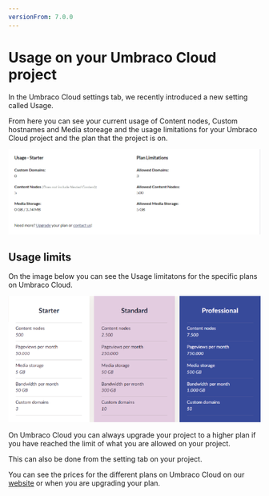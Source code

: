 ```yaml
---
versionFrom: 7.0.0
---
```


# Usage on your Umbraco Cloud project

In the Umbraco Cloud settings tab, we recently introduced a new setting called Usage.

From here you can see your current usage of Content nodes, Custom hostnames and Media storeage and the usage limitations for your Umbraco Cloud project and the plan that the project is on.

![Usage on Cloud](images/Usage.png)

## Usage limits

On the image below you can see the Usage limitatons for the specific plans on Umbraco Cloud.

![Usage limits on a starter plan](images/plan_limitations.png)

On Umbraco Cloud you can always upgrade your project to a higher plan if you have reached the limit of what you are allowed on your project.

This can also be done from the setting tab on your project.

You can see the prices for the different plans on Umbraco Cloud on our [website](https://umbraco.com/umbraco-cloud-pricing/) or when you are upgrading your plan.
